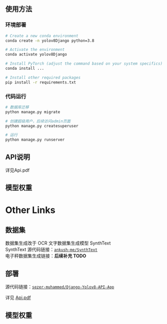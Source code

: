 
## 使用方法

### 环境部署

```sh
# Create a new conda environment
conda create -n yolov8Django python=3.8

# Activate the environment
conda activate yolov8Django

# Install PyTorch (adjust the command based on your system specifics)
conda install ...

# Install other required packages
pip install -r requirements.txt
```

### 代码运行
```sh
# 数据库迁移
python manage.py migrate

# 创建超级用户，后续访问admin页面
python manage.py createsuperuser

# 运行
python manage.py runserver
```

## API说明
详见Api.pdf

## 模型权重

# Other Links

## 数据集

数据集生成改于 OCR 文字数据集生成模型 SynthText  
SynthText 源代码链接：[`ankush-me/SynthText`](https://github.com/ankush-me/SynthText)  
电子秤数据集生成链接：**后续补充 TODO**

## 部署

源代码链接：[`sezer-muhammed/Django-Yolov8-API-App`](https://github.com/sezer-muhammed/Django-Yolov8-API-App)

详见 [Api.pdf](path/to/Api.pdf)

## 模型权重




